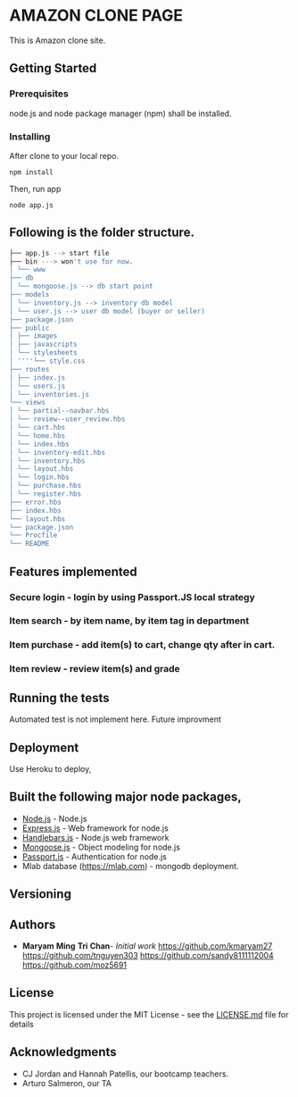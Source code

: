 # AMAZON CLONE PAGE

This is Amazon clone site.  

## Getting Started

### Prerequisites
node.js and node package manager (npm) shall be installed.  

### Installing
After clone to your local repo.

```javascripts
npm install
```
Then, run app

```
node app.js
```

## Following is the folder structure.
```bash
├── app.js --> start file
├── bin ---> won't use for now.
│ └── www
├── db
│ └── mongoose.js --> db start point
├── models
│ └── inventory.js --> inventory db model
│ └── user.js --> user db model (buyer or seller)
├── package.json
├── public
│ ├── images  
│ ├── javascripts
│ └── stylesheets
│ ''''└── style.css
├── routes
│ ├── index.js
│ └── users.js
│ └── inventories.js
└── views
│ └── partial--navbar.hbs
│ └── review--user_review.hbs
│ └── cart.hbs
│ └── home.hbs
│ └── index.hbs
│ └── inventory-edit.hbs
│ └── inventory.hbs
│ └── layout.hbs
│ └── login.hbs
│ └── purchase.hbs
│ └── register.hbs
├── error.hbs
├── index.hbs
└── layout.hbs
└── package.json
└── Procfile
└── README
```

## Features implemented

### Secure login - login by using Passport.JS local strategy
### Item search - by item name, by item tag in department
### Item purchase - add item(s) to cart, change qty after in cart.
### Item review - review item(s) and grade


## Running the tests

Automated test is not implement here.  Future improvment 


## Deployment

Use Heroku to deploy,  

## Built the following major node packages, 

* [Node.js](https://nodejs.org/) - Node.js 
* [Express.js](https://expressjs.com) - Web framework for node.js
* [Handlebars.js](https://handlebarsjs.com) - Node.js web framework
* [Mongoose.js](https://mongoosejs.com) - Object modeling for node.js
* [Passport.js](http://www.passportjs.org) - Authentication for node.js
*  Mlab database (https://mlab.com) - mongodb deployment.


## Versioning


## Authors

* **Maryam** **Ming** **Tri** **Chan**- *Initial work* 
https://github.com/kmaryam27
https://github.com/tnguyen303
https://github.com/sandy8111112004
https://github.com/moz5691



## License

This project is licensed under the MIT License - see the [LICENSE.md](LICENSE.md) file for details

## Acknowledgments

* CJ Jordan and Hannah Patellis, our bootcamp teachers.
* Arturo Salmeron, our TA




